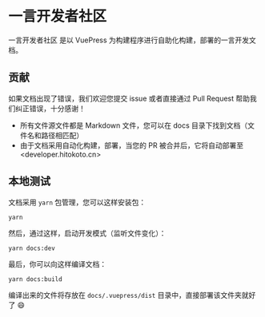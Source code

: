 # 一言开发者社区

一言开发者社区 是以 VuePress 为构建程序进行自助化构建，部署的一言开发文档。

## 贡献

如果文档出现了错误，我们欢迎您提交 issue 或者直接通过 Pull Request 帮助我们纠正错误，十分感谢！

* 所有文件源文件都是 Markdown 文件，您可以在 docs 目录下找到文档（文件名和路径相匹配）
* 由于文档采用自动化构建，部署，当您的 PR 被合并后，它将自动部署至 <developer.hitokoto.cn>

## 本地测试

文档采用 `yarn` 包管理，您可以这样安装包：

```shell
yarn
```

然后，通过这样，启动开发模式（监听文件变化）：

```shell
yarn docs:dev
```

最后，你可以向这样编译文档：

```shell
yarn docs:build
```

编译出来的文件将存放在 `docs/.vuepress/dist` 目录中，直接部署该文件夹就好了 :smile:
